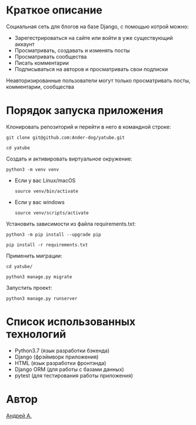 # Краткое описание

Социальная сеть для блогов на базе Django, с помощью котрой можно:
- Зарегестрироваться на сайте или войти в уже существующий аккаунт
- Просматривать, создавать и изменять посты
- Просматривать  сообщества
- Писать комментарии
- Подписываться на авторов и просматривать свои подписки

Неавторизированные пользователи могут только просматривать посты, комментарии, сообщества

# Порядок запуска приложения 

Клонировать репозиторий и перейти в него в командной строке:

```
git clone git@github.com:Ander-dog/yatube.git
```

```
cd yatube
```

Cоздать и активировать виртуальное окружение:

```
python3 -m venv venv
```

* Если у вас Linux/macOS

    ```
    source venv/bin/activate
    ```

* Если у вас windows

    ```
    source venv/scripts/activate
    ```

Установить зависимости из файла requirements.txt:

```
python3 -m pip install --upgrade pip
```

```
pip install -r requirements.txt
```

Применить миграции:

```
cd yatube/
```

```
python3 manage.py migrate
```

Запустить проект:

```
python3 manage.py runserver
```

# Список использованных технологий

- Python3.7 (язык разработки бэкенда)
- Django (фрэймворк приложения)
- HTML (язык разработки фронтэнда)
- Django ORM (для работы с базами данных)
- pytest (для тестирования работы приложения)

# Автор

[Андрей А.](https://github.com/Ander-dog)
